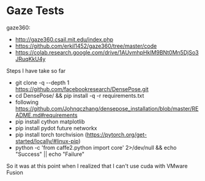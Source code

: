 # Gaze Tests

gaze360:

- http://gaze360.csail.mit.edu/index.php
- https://github.com/erkil1452/gaze360/tree/master/code
- https://colab.research.google.com/drive/1AUvmhpHklM9BNt0Mn5DjSo3JRuqKkU4y


Steps I have take so far
-  git clone -q --depth 1 https://github.com/facebookresearch/DensePose.git
- cd DensePose/ && pip install -q -r requirements.txt
- following https://github.com/Johnqczhang/densepose_installation/blob/master/README.md#requirements
- pip install cython matplotlib
- pip install pydot future networkx
- pip install torch torchvision (https://pytorch.org/get-started/locally/#linux-pip)
- python -c 'from caffe2.python import core' 2>/dev/null && echo "Success" || echo "Failure"

So it was at this point when I realized that I can't use cuda with VMware Fusion